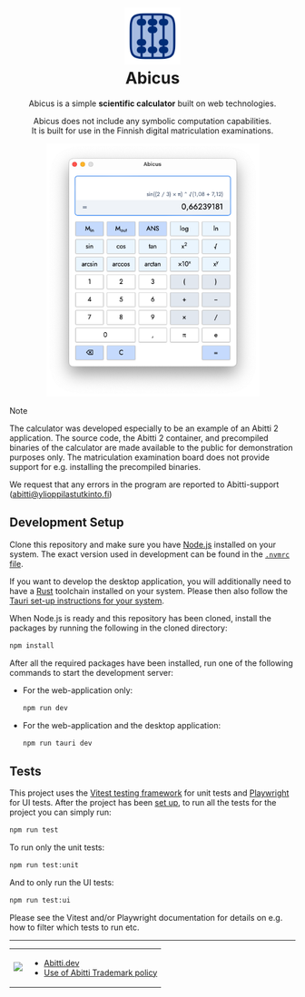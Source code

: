 <h1 align="center">
  <img alt="logo" height="100" src="./app-icon.png" />
  <div>Abicus</div>
</h1>

<div align="center">
  
Abicus is a simple **scientific calculator** built on web technologies.

Abicus does not include any symbolic computation capabilities.  
It is built for use in the Finnish digital matriculation examinations.

</div>

<div align="center">
<img alt="screenshot" width="375" src="./app-screenshot.png" />
</div>

> [!NOTE]
> The calculator was developed especially to be an example of an Abitti 2 application. The source code, the Abitti 2 container, and precompiled binaries of the calculator are made available to the public for demonstration purposes only. The matriculation examination board does not provide support for e.g. installing the precompiled binaries.
>
> We request that any errors in the program are reported to Abitti-support (abitti@ylioppilastutkinto.fi)

<!--
[Installation]() ⋅
[User Guide]() ⋅
[Development Guide]()
-->

## Development Setup

Clone this repository and make sure you have [Node.js](https://nodejs.org/) installed on your system. The exact version used in development can be found in the [`.nvmrc` file](./.nvmrc).

If you want to develop the desktop application, you will additionally need to have a [Rust](https://www.rust-lang.org/) toolchain installed on your system. Please then also follow the [Tauri set-up instructions for your system](https://tauri.app/v1/guides/getting-started/prerequisites/).

When Node.js is ready and this repository has been cloned, install the packages by running the following in the cloned directory:

```bash
npm install
```

After all the required packages have been installed, run one of the following commands to start the development server:

- For the web-application only:

  ```bash
  npm run dev
  ```

- For the web-application and the desktop application:
  ```bash
  npm run tauri dev
  ```

## Tests

This project uses the [Vitest testing framework](https://vitest.dev) for unit tests and [Playwright](https://playwright.dev) for UI tests. After the project has been [set up](#installation), to run all the tests for the project you can simply run:

```bash
npm run test
```

To run only the unit tests:

```bash
npm run test:unit
```

And to only run the UI tests:

```bash
npm run test:ui
```

Please see the Vitest and/or Playwright documentation for details on e.g. how to filter which tests to run etc.

---

<div align="center">

<table>
  <tr>
    <td>
      <a href="https://abitti.dev/">
        <img src="https://abitti.dev/images/abittidev_logo.svg" />
      </a>
    </td>
    <td>
      <ul><li><a href="https://abitti.dev">Abitti.dev</a></li><li><a href="https://abitti.dev/abitti-trademark.html">Use of Abitti Trademark policy</a></li></ul>
    </td>
  </tr>
</table>
